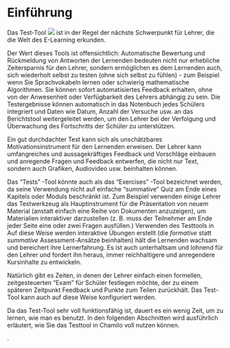 
# Einführung

Das Test-Tool ![](../../.gitbook/assets/graphics128%20%283%29.png) ist in der Regel der nächste Schwerpunkt für Lehrer, die die Welt des E-Learning erkunden.

Der Wert dieses Tools ist offensichtlich: Automatische Bewertung und Rückmeldung von Antworten der Lernenden bedeuten nicht nur erhebliche Zeitersparnis für den Lehrer, sondern ermöglichen es dem Lernenden auch, sich wiederholt selbst zu testen \(ohne sich selbst zu fühlen\) - zum Beispiel wenn Sie Sprachvokabeln lernen oder schwierig mathematische Algorithmen. Sie können sofort automatisiertes Feedback erhalten, ohne von der Anwesenheit oder Verfügbarkeit des Lehrers abhängig zu sein. Die Testergebnisse können automatisch in das Notenbuch jedes Schülers integriert und Daten wie Datum, Anzahl der Versuche usw. an das Berichtstool weitergeleitet werden, um den Lehrer bei der Verfolgung und Überwachung des Fortschritts der Schüler zu unterstützen.

Ein gut durchdachter Test kann sich als unschätzbares Motivationsinstrument für den Lernenden erweisen. Der Lehrer kann umfangreiches und aussagekräftiges Feedback und Vorschläge einbauen und anregende Fragen und Feedback entwerfen, die nicht nur Text, sondern auch Grafiken, Audiovideo usw. beinhalten können.

Das “Tests” -Tool könnte auch als das “Exercises” -Tool bezeichnet werden, da seine Verwendung nicht auf einfache “summative” Quiz am Ende eines Kapitels oder Moduls beschränkt ist. Zum Beispiel verwenden einige Lehrer das Testwerkzeug als Hauptinstrument für die Präsentation von neuem Material \(anstatt einfach eine Reihe von Dokumenten anzuzeigen\), um Materialien interaktiver darzustellen \(z. B. muss der Teilnehmer am Ende jeder Seite eine oder zwei Fragen ausfüllen.\) Verwenden des Testtools in Auf diese Weise werden interaktive Übungen erstellt \(die _formative_ statt _summative_ Assessment-Ansätze beinhalten\) hält die Lernenden wachsam und bereichert ihre Lernerfahrung. Es ist auch unterhaltsam und lohnend für den Lehrer und fordert ihn heraus, immer reichhaltigere und anregendere Kursinhalte zu entwickeln.

Natürlich gibt es Zeiten, in denen der Lehrer einfach einen formellen, zeitgesteuerten “Exam” für Schüler festlegen möchte, der zu einem späteren Zeitpunkt Feedback und Punkte zum Teilen zurückhält. Das Test-Tool kann auch auf diese Weise konfiguriert werden.

Da das Test-Tool sehr voll funktionsfähig ist, dauert es ein wenig Zeit, um zu lernen, wie man es benutzt. In den folgenden Abschnitten wird ausführlich erläutert, wie Sie das Testtool in Chamilo voll nutzen können.

.